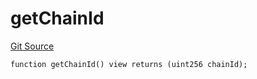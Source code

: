# getChainId

[Git Source](https://github.com/llama-community/vertex-v1/blob/28b1b0e095ba3c46d62387b2c29c8768bc213a6c/src/utils/Helpers.sol)

```solidity
function getChainId() view returns (uint256 chainId);
```
